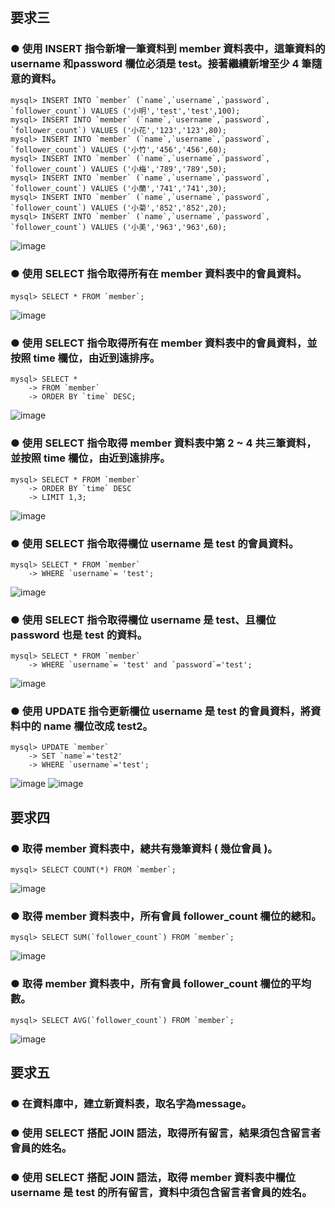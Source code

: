 
## 要求三

### ● 使用 INSERT 指令新增一筆資料到 member 資料表中，這筆資料的 username 和password 欄位必須是 test。接著繼續新增至少 4 筆隨意的資料。   
    mysql> INSERT INTO `member` (`name`,`username`,`password`, `follower_count`) VALUES ('小明','test','test',100);   
    mysql> INSERT INTO `member` (`name`,`username`,`password`, `follower_count`) VALUES ('小花','123','123',80);   
    mysql> INSERT INTO `member` (`name`,`username`,`password`, `follower_count`) VALUES ('小竹','456','456',60);   
    mysql> INSERT INTO `member` (`name`,`username`,`password`, `follower_count`) VALUES ('小梅','789','789',50);   
    mysql> INSERT INTO `member` (`name`,`username`,`password`, `follower_count`) VALUES ('小蘭','741','741',30);     
    mysql> INSERT INTO `member` (`name`,`username`,`password`, `follower_count`) VALUES ('小菊','852','852',20);    
    mysql> INSERT INTO `member` (`name`,`username`,`password`, `follower_count`) VALUES ('小美','963','963',60);    
![image](https://user-images.githubusercontent.com/94776718/150919893-329a6e74-bf87-4619-a6f2-d51a34e5109e.png)


### ● 使用 SELECT 指令取得所有在 member 資料表中的會員資料。  
    mysql> SELECT * FROM `member`; 　　  
![image](https://user-images.githubusercontent.com/94776718/150919934-6de51614-b6c5-4914-8205-a06e4eccebb3.png)


### ● 使用 SELECT 指令取得所有在 member 資料表中的會員資料，並按照 time 欄位，由近到遠排序。
    mysql> SELECT *
        -> FROM `member`
        -> ORDER BY `time` DESC;
![image](https://user-images.githubusercontent.com/94776718/150920653-7c99c1dd-19a4-4f10-bf97-e6baee39b009.png)

### ● 使用 SELECT 指令取得 member 資料表中第 2 ~ 4 共三筆資料，並按照 time 欄位，由近到遠排序。
    mysql> SELECT * FROM `member`    
        -> ORDER BY `time` DESC   
        -> LIMIT 1,3;  
![image](https://user-images.githubusercontent.com/94776718/150931606-c31709b2-fdb7-4d56-b584-b85a12894311.png)

### ● 使用 SELECT 指令取得欄位 username 是 test 的會員資料。    
    mysql> SELECT * FROM `member`      
        -> WHERE `username`= 'test';     
![image](https://user-images.githubusercontent.com/94776718/150934306-99686f54-ea28-4541-bfa7-aa72819804c6.png)

### ● 使用 SELECT 指令取得欄位 username 是 test、且欄位 password 也是 test 的資料。    
    mysql> SELECT * FROM `member`    
        -> WHERE `username`= 'test' and `password`='test';   
![image](https://user-images.githubusercontent.com/94776718/150934354-485e6a42-02c0-4e45-bcf4-a2845e845040.png)

### ● 使用 UPDATE 指令更新欄位 username 是 test 的會員資料，將資料中的 name 欄位改成 test2。   
    mysql> UPDATE `member`   
        -> SET `name`='test2'    
        -> WHERE `username`='test';   
![image](https://user-images.githubusercontent.com/94776718/150935274-f1e69c97-5a2c-44e4-9170-8af4574c1fca.png)
![image](https://user-images.githubusercontent.com/94776718/150935329-96c32aa5-186d-4670-a559-9089a936bd3b.png)
    
    

## 要求四    
### ● 取得 member 資料表中，總共有幾筆資料 ( 幾位會員 )。
    mysql> SELECT COUNT(*) FROM `member`;

![image](https://user-images.githubusercontent.com/94776718/150949146-6e646757-8173-4a96-9cfd-9b12c21acc07.png)

### ● 取得 member 資料表中，所有會員 follower_count 欄位的總和。  
    mysql> SELECT SUM(`follower_count`) FROM `member`;
![image](https://user-images.githubusercontent.com/94776718/150937679-63bf25de-225a-474a-8d60-713721ca2efa.png)
    
### ● 取得 member 資料表中，所有會員 follower_count 欄位的平均數。  
    mysql> SELECT AVG(`follower_count`) FROM `member`;
![image](https://user-images.githubusercontent.com/94776718/150937722-416819d2-86e3-423f-b1a7-8d4fe8c8255b.png)
          
## 要求五
### ● 在資料庫中，建立新資料表，取名字為message。


### ● 使用 SELECT 搭配 JOIN 語法，取得所有留言，結果須包含留言者會員的姓名。
### ● 使用 SELECT 搭配 JOIN 語法，取得 member 資料表中欄位 username 是 test 的所有留言，資料中須包含留言者會員的姓名。
